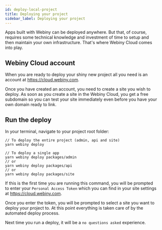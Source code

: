 ```yaml
---
id: deploy-local-project
title: Deploying your project
sidebar_label: Deploying your project
---
```

Apps built with Webiny can be deployed anywhere. But that, of course, requires
some technical knowledge and investment of time to setup and then maintain your
own infrastructure. That's where Webiny Cloud comes into play.

## Webiny Cloud account
When you are ready to deploy your shiny new project all you need is
an account at https://cloud.webiny.com.

Once you have created an account, you need to create a site you wish to deploy.
As soon as you create a site in the Webiny Cloud, you get a free
subdomain so you can test your site immediately even before you have
your own domain ready to link.

## Run the deploy
In your terminal, navigate to your project root folder:
```
// To deploy the entire project (admin, api and site)
yarn webiny deploy

// To deploy a single app
yarn webiny deploy packages/admin
// or
yarn webiny deploy packages/api
// or
yarn webiny deploy packages/site
```

If this is the first time you are running this command, you will be
prompted to enter your `Personal Access Token` which you can find
in your site settings at https://cloud.webiny.com.

Once you enter the token, you will be prompted to select a site you
want to deploy your project to. At this point everything is taken care
of by the automated deploy process.

Next time you run a deploy, it will be a `no questions asked` experience.
